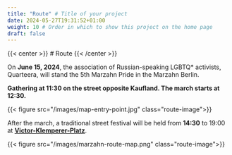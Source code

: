 ```yaml
---
title: "Route" # Title of your project
date: 2024-05-27T19:31:52+01:00
weight: 10 # Order in which to show this project on the home page
draft: false
---
```

{{< center >}} # Route {{< /center >}}

On **June 15, 2024**, the association of Russian-speaking LGBTQ* activists, Quarteera, will stand the 5th Marzahn Pride in the Marzahn Berlin.

**Gathering at 11:30 on the street opposite Kaufland. The march starts at 12:30.**

{{< figure src="/images/map-entry-point.jpg" class="route-image">}}

After the march, a traditional street festival will be held from **14:30** to 19:00 at **[Victor-Klemperer-Platz](https://maps.app.goo.gl/12PfkDRWKR8yqouCA)**.

{{< figure src="/images/marzahn-route-map.png" class="route-image">}}
